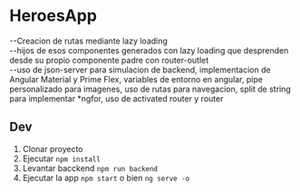 # HeroesApp

--Creacion de rutas mediante lazy loading </br>
--hijos de esos componentes generados con lazy loading que desprenden
desde su propio componente padre con router-outlet</br>
--uso de json-server para simulacion de backend, implementacion de Angular Material y Prime Flex, variables de entorno en angular, pipe personalizado
para imagenes, uso de rutas para navegacion, split de string para implementar 
*ngfor, uso de activated router y router


## Dev

1. Clonar proyecto
2. Ejecutar ```npm install```
3. Levantar bacckend ```npm run backend```
4. Ejecutar la app ``npm start`` o bien ``ng serve -o``

